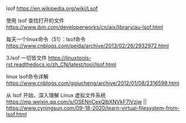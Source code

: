 
lsof https://en.wikipedia.org/wiki/Lsof

使用 lsof 查找打开的文件 https://www.ibm.com/developerworks/cn/aix/library/au-lsof.html

每天一个linux命令（51）：lsof命令 https://www.cnblogs.com/peida/archive/2013/02/26/2932972.html

3.lsof 一切皆文件 https://linuxtools-rst.readthedocs.io/zh_CN/latest/tool/lsof.html

linux lsof命令详解 https://www.cnblogs.com/ggjucheng/archive/2012/01/08/2316599.html

从 lsof 开始，深入理解 Linux 虚拟文件系统 https://mp.weixin.qq.com/s/OSENnCexQlbXNVkF7lVzjw || https://www.cyningsun.com/09-18-2020/learn-virtual-filesystem-from-lsof.html
